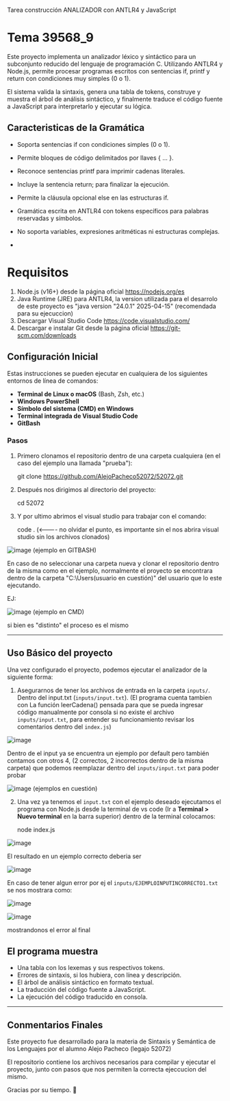 Tarea construcción ANALIZADOR con ANTLR4 y JavaScript 
# Tema 39568_9

Este proyecto implementa un analizador léxico y sintáctico para un subconjunto reducido del lenguaje de programación C. Utilizando ANTLR4 y Node.js, permite procesar programas escritos con sentencias if, printf y return con condiciones muy simples (0 o 1).

El sistema valida la sintaxis, genera una tabla de tokens, construye y muestra el árbol de análisis sintáctico, y finalmente traduce el código fuente a JavaScript para interpretarlo y ejecutar su lógica.

## Caracteristicas de la Gramática

- Soporta sentencias if con condiciones simples (0 o 1).

- Permite bloques de código delimitados por llaves { ... }.

- Reconoce sentencias printf para imprimir cadenas literales.

- Incluye la sentencia return; para finalizar la ejecución.

- Permite la cláusula opcional else en las estructuras if.

- Gramática escrita en ANTLR4 con tokens específicos para palabras reservadas y símbolos.

- No soporta variables, expresiones aritméticas ni estructuras complejas.
- 
# Requisitos

1. Node.js (v16+) desde la página oficial https://nodejs.org/es
2. Java Runtime (JRE) para ANTLR4, la version utilizada para el desarrolo de este proyecto es "java version "24.0.1" 2025-04-15" (recomendada para su ejecuccion)
3. Descargar Visual Studio Code https://code.visualstudio.com/
4. Descargar e instalar Git desde la página oficial https://git-scm.com/downloads
   
## Configuración Inicial

Estas instrucciones se pueden ejecutar en cualquiera de los siguientes entornos de línea de comandos:

- **Terminal de Linux o macOS** (Bash, Zsh, etc.)
- **Windows PowerShell**
- **Símbolo del sistema (CMD) en Windows**
- **Terminal integrada de Visual Studio Code**
- **GitBash**
  
### Pasos

1. Primero clonamos el repositorio dentro de una carpeta cualquiera (en el caso del ejemplo una llamada "prueba"):

    git clone https://github.com/AlejoPacheco52072/52072.git

2. Después nos dirigimos al directorio del proyecto:

     cd 52072

3. Y por ultimo abrimos el visual studio para trabajar con el comando:

    code . (<---- no olvidar el punto, es importante sin el nos abrira visual studio sin los archivos clonados)

![image](https://github.com/user-attachments/assets/40b5439b-9087-4492-ae48-5ba85b56ed58) (ejemplo en GITBASH)

En caso de no seleccionar una carpeta nueva y clonar el repositorio dentro de la misma como en el ejemplo, normalmente el proyecto se encontrara dentro de la carpeta "C:\Users\(usuario en cuestión)" del usuario que lo este ejecutando.

EJ: 

![image](https://github.com/user-attachments/assets/8b5e164f-fd41-46a3-ae41-c5cd52802d82) (ejemplo en CMD)

si bien es "distinto" el proceso es el mismo

 ---
## Uso Básico del proyecto

Una vez configurado el proyecto, podemos ejecutar el analizador de la siguiente forma:

1. Asegurarnos de tener los archivos de entrada en la carpeta `inputs/`. Dentro del input.txt (`inputs/input.txt`). (El programa cuenta tambien con La función leerCadena() pensada para que se pueda ingresar código manualmente por consola si no existe el archivo `inputs/input.txt`, para entender su funcionamiento revisar los comentarios dentro del `index.js`)


![image](https://github.com/user-attachments/assets/c14844e6-a00d-4595-82c7-5d05e7add80a)

Dentro de el input ya se encuentra un ejemplo por default pero también contamos con otros 4, (2 correctos, 2 incorrectos dentro de la misma carpeta) que podemos reemplazar dentro del `inputs/input.txt` para poder probar

![image](https://github.com/user-attachments/assets/38707c11-3717-4b00-86ed-3a3d6013fa6b) (ejemplos en cuestión)


2. Una vez ya tenemos el `input.txt` con el ejemplo deseado ejecutamos el programa con Node.js desde la terminal de vs code (Ir a **Terminal > Nuevo terminal** en la barra superior) dentro de la terminal colocamos:

   node index.js

![image](https://github.com/user-attachments/assets/8cc9a777-f4e6-41ae-bbb3-f1cc46e6abde)

El resultado en un ejemplo correcto deberia ser

![image](https://github.com/user-attachments/assets/d67944e0-4b33-4f0a-992d-927004f12a98)

En caso de tener algun error por ej el `inputs/EJEMPLOINPUTINCORRECTO1.txt` se nos mostrara como:

![image](https://github.com/user-attachments/assets/8d21a516-d737-4ddc-8e74-01cd154b9091)

![image](https://github.com/user-attachments/assets/061b3b11-7be4-49c6-ab7e-25e2510e293f)

mostrandonos el error al final

## El programa muestra

-  Una tabla con los lexemas y sus respectivos tokens.
-  Errores de sintaxis, si los hubiera, con línea y descripción.
-  El árbol de análisis sintáctico en formato textual.
-  La traducción del código fuente a JavaScript.
-  La ejecución del código traducido en consola.

  ---

## Conmentarios Finales

Este proyecto fue desarrollado para la materia de Sintaxis y Semántica de los Lenguajes por el alumno Alejo Pacheco (legajo 52072)

El repositorio contiene los archivos necesarios para compilar y ejecutar el proyecto, junto con pasos que nos permiten la correcta ejeccucion del mismo.

Gracias por su tiempo. 🙂









